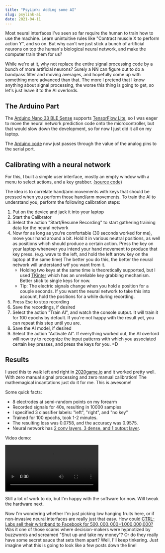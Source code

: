 ```yaml
---
title: "PsyLink: Adding some AI"
slug: psylink-ai
date: 2021-04-11
---
```


Most neural interfaces I've seen so far require the human to train how to use
the machine. Learn unintuitive rules like "Contract muscle X to perform action
Y", and so on. But why can't we just stick a bunch of artificial neurons on top
the human's biological neural network, and make the computer train them for us?

While we're at it, why not replace the entire signal processing code by a bunch
of more artificial neurons?  Surely a NN can figure out to do a bandpass filter
and moving averages, and hopefully come up with something more advanced than
that.  The more I pretend that I know anything about signal processing, the
worse this thing is going to get, so let's just leave it to the AI overlords.

## The Arduino Part

The [Arduino Nano 33 BLE Sense](https://store.arduino.cc/arduino-nano-33-ble-sense)
supports [TensorFlow Lite](https://www.tensorflow.org/lite/microcontrollers),
so I was eager to move the neural network prediction code onto the
microcontroller, but that would slow down the development, so for now I just
did it all on my laptop.

The
[Arduino code](https://codeberg.org/hut/psylink/src/branch/master/experimental/3_neural_network/DumbPipe.ino)
now just passes through the value of the analog pins to the serial port.

## Calibrating with a neural network

For this, I built a simple user interface, mostly an empty window with a menu
to select actions, and a key grabber.
[(source code)](https://codeberg.org/hut/psylink/src/branch/master/experimental/3_neural_network/calibrator)

The idea is to correlate hand/arm movements with keys that should be pressed
when you perform those hand/arm movements.  To train the AI to understand you,
perform the following calibration steps:

1. Put on the device and jack it into your laptop
2. Start the Calibrator
3. Select the action "Start/Resume Recording" to start gathering training data
   for the neural network
4. Now for as long as you're comfortable (30 seconds worked for me), move your
   hand around a bit.  Hold it in various neutral positions, as well as
   positions which should produce a certain action.  Press the key on your
   laptop whenever you intend your hand movement to produce that key press.
   (e.g. wave to the left, and hold the left arrow key on the laptop at the
   same time)  The better you do this, the better the neural network will
   understand wtf you want from it.
    - Holding two keys at the same time is theoretically supported,
      but I used [TKinter](https://docs.python.org/3/library/tkinter.html)
      which has an unreliable key grabbing mechanism.  Better stick to single
      keys for now.
    - Tip: The electric signals change when you hold a position for a couple
      seconds.  If you want the neural network to take this into account, hold
      the positions for a while during recording.
5. Press Esc to stop recording
6. Save the recordings, if desired
7. Select the action "Train AI", and watch the console output.  It will train
   it for 100 epochs by default.  If you're not happy with the result yet, you
   can repeat this step until you are.
8. Save the AI model, if desired
9. Select the action "Activate AI".  If everything worked out, the AI overlord
   will now try to recognize the input patterns with which you associated
   certain key presses, and press the keys for you. =D

## Results

I used this to walk left and right in [2020game.io](https://2020game.io) and it
worked pretty well.  With zero manual signal processing and zero manual
calibration! The mathemagical incantations just do it for me. This is awesome!

Some quick facts:

- 8 electrodes at semi-random points on my forearm
- Recorded signals for 40s, resulting in 10000 samples
- I specified 3 classifier labels: "left", "right", and "no key"
- Trained for 100 epochs, took 1-2 minutes.
- The resulting loss was 0.0758, and the accuracy was 0.9575.
- Neural network has [2 conv layers, 3 dense, and 1 output layer](https://codeberg.org/hut/psylink/src/branch/master/experimental/3_neural_network/calibrator/ai.py).

Video demo:

<video class="tab" style="max-width: 100%;" controls>
    Your browser does not support the &lt;video&gt; tag, download the video
    <a href="data/myo/video3.webm">here</a>.
    <source src="data/myo/video3.webm" />
</video>

Still a lot of work to do, but I'm happy with the software for now. Will tweak
the hardware next.

Now I'm wondering whether I'm just picking low hanging fruits here, or if
non-invasive neural interfaces are really just that easy.  How could [CTRL-Labs
sell their wristband to Facebook for $500,000,000-$1,000,000,000?](
https://www.cnbc.com/2019/09/23/facebook-announces-acquisition-of-brain-computing-start-up-ctrl-labs.html)
Was it one of those scams where decision-makers were hypnotized by buzzwords
and screamed "Shut up and take my money"?  Or do they really have some secret
sauce that sets them apart?  Well, I'll keep tinkering. Just imagine what this
is going to look like a few posts down the line!
